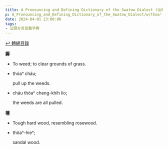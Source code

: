 ```yaml
---
title: A Pronouncing and Defining Dictionary of the Swatow Dialect (汕頭方言音義字典) / thoaⁿ
p: A_Pronouncing_and_Defining_Dictionary_of_the_Swatow_Dialect/w/thoaⁿ
date: 2024-04-01 23:00:00
tags: 
- 汕頭方言音義字典
---
```


[↩️ 轉總目錄](/A_Pronouncing_and_Defining_Dictionary_of_the_Swatow_Dialect)


**耨**
- To weed; to clear grounds of grass.

- thóaⁿ cháu;

  pull up the weeds.

- cháu thóaⁿ cheng-khih lío;

  the weeds are all pulled.

**檀**
- Tough hard wood, resembling rosewood.

- thôaⁿ-hieⁿ;

  sandal wood.